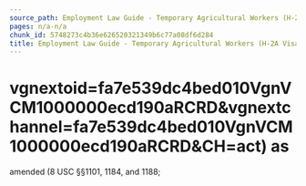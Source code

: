 ```yaml
---
source_path: Employment Law Guide - Temporary Agricultural Workers (H-2A Visas).md
pages: n/a-n/a
chunk_id: 5748273c4b36e626520321349b6c77a08df6d284
title: Employment Law Guide - Temporary Agricultural Workers (H-2A Visas)
---
```

# vgnextoid=fa7e539dc4bed010VgnVCM1000000ecd190aRCRD&vgnextchannel=fa7e539dc4bed010VgnVCM1000000ecd190aRCRD&CH=act) as

amended (8 USC §§1101, 1184, and 1188;
